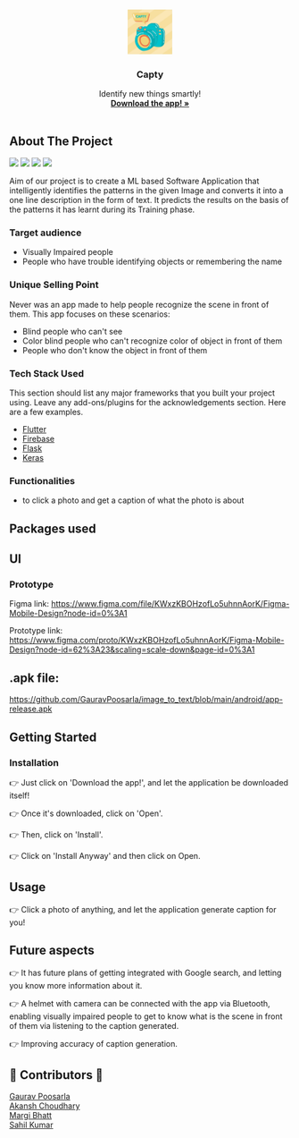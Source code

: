 <br />
<p align="center">
  <a href="android/app/src/main/res/drawable/icon.jpeg">
    <img src="android/app/src/main/res/drawable/icon.jpeg" alt="Logo" width="80" height="80">
  </a>

  <h3 align="center">Capty</h3>

  <p align="center">
    Identify new things smartly!
    <br />
    <a href="https://github.com/GauravPoosarla/image_to_text/blob/main/android/app-release.apk"><strong>Download the app! »</strong></a>
    <br />
    <br />
  </p>
</p>

## About The Project
<img src="https://github.com/GauravPoosarla/image_to_text/blob/main/Screenshot%202021-05-20%20at%202.25.31%20PM.png" width="200">  <img src="https://github.com/GauravPoosarla/image_to_text/blob/main/Screenshot%202021-05-20%20at%202.25.41%20PM.png" width="200">  <img src="https://github.com/GauravPoosarla/image_to_text/blob/main/Screenshot%202021-05-20%20at%202.25.52%20PM.png" width="200">  <img src="https://github.com/GauravPoosarla/image_to_text/blob/main/Screenshot%202021-05-20%20at%202.26.03%20PM.png" width="200">

Aim of our project is to create a ML based Software Application that intelligently identifies
the patterns in the given Image and converts it into a one line description in the form of text.
It predicts the results on the basis of the patterns it has learnt during its Training phase.

### Target audience
- Visually Impaired people
- People who have trouble identifying objects or remembering the name

### Unique Selling Point
Never was an app made to help people recognize the scene in front of them. This app focuses on these scenarios:
- Blind people who can't see
- Color blind people who can't recognize color of object in front of them
- People who don't know the object in front of them

### Tech Stack Used

This section should list any major frameworks that you built your project using. Leave any add-ons/plugins for the acknowledgements section. Here are a few examples.
* [Flutter](https://flutter.dev)
* [Firebase](https://firebase.google.com)
* [Flask](https://flask.palletsprojects.com/en/1.1.x/)
* [Keras](https://keras.io)

### Functionalities
- to click a photo and get a caption of what the photo is about

## Packages used

## UI

### Prototype
Figma link:
https://www.figma.com/file/KWxzKBOHzofLo5uhnnAorK/Figma-Mobile-Design?node-id=0%3A1

Prototype link:
https://www.figma.com/proto/KWxzKBOHzofLo5uhnnAorK/Figma-Mobile-Design?node-id=62%3A23&scaling=scale-down&page-id=0%3A1

## .apk file:
https://github.com/GauravPoosarla/image_to_text/blob/main/android/app-release.apk

## Getting Started

### Installation

👉 Just click on 'Download the app!', and let the application be downloaded itself!

👉 Once it's downloaded, click on 'Open'. 

👉 Then, click on 'Install'. 

👉 Click on 'Install Anyway' and then click on Open.

## Usage

👉 Click a photo of anything, and let the application generate caption for you!

## Future aspects

👉 It has future plans of getting integrated with Google search, and letting you know more information about it.

👉 A helmet with camera can be connected with the app via Bluetooth, enabling visually impaired people to get to know what is the scene in front of them via listening to the caption generated.

👉 Improving accuracy of caption generation.

## 👧 Contributors 👦

<a href="https://github.com/GauravPoosarla" target="_blank"> Gaurav Poosarla <br>
<a href="https://github.com/AkanshChoudhary" target="_blank"> Akansh Choudhary <br>
<a href="https://github.com/Margi16" target="_blank"> Margi Bhatt <br>
<a href="https://github.com/sahilsync07" target="_blank"> Sahil Kumar <br>
